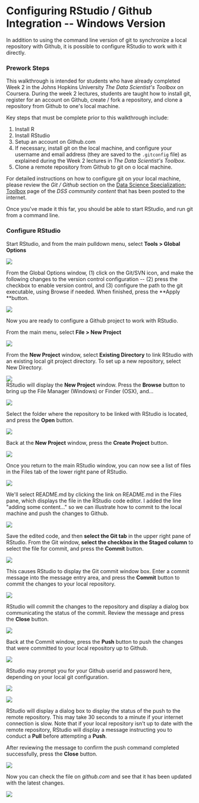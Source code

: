 # Configuring RStudio / Github Integration -- Windows Version

In addition to using the command line version of git to synchronize a local repository with Github, it is possible to configure RStudio to work with it directly.

### Prework Steps

This walkthrough is intended for students who have already completed Week 2 in the Johns Hopkins University *The Data Scientist's Toolbox* on Coursera. During the week 2 lectures, students are taught how to install git, register for an account on Github, create / fork a repository, and clone a repository from Github to one's local machine. 

Key steps that must be complete prior to this walkthrough include:

1. Install R
2. Install RStudio
3. Setup an account on Github.com
4. If necessary, install git on the local machine, and configure your username and email address (they are saved to the `.gitconfig` file) as explained during the Week 2 lectures in *The Data Scientist's Toolbox*. 
5. Clone a remote repository from Github to git on o local machine. 

For detailed instructions on how to configure git on your local machine, please review the *Git / Github* section on the [Data Science Specialization: Toolbox](http://bit.ly/2c9FGMa) page of the *DSS community content* that has been posted to the internet. 

Once you've made it this far, you should be able to start RStudio, and run git from a command line.

### Configure RStudio

Start RStudio, and from the main pulldown menu, select **Tools \> Global Options** 

![](https://coursera-forum-screenshots.s3.amazonaws.com/6c/0aaa2078ff11e58f7c0ba58a5e0b12/config1.png)

From the Global Options window, (1) click on the Git/SVN icon, and make the following changes to the version control configuration -- (2) press the checkbox to enable version control, and (3) configure the path to the git executable, using Browse if needed. When finished, press the **Apply **button. 

![](https://coursera-forum-screenshots.s3.amazonaws.com/e2/4cb66078ff11e5965fe95ce254af91/config2.png)

Now you are ready to configure a Github project to work with RStudio.

From the main menu, select **File \> New Project**

**![](https://coursera-forum-screenshots.s3.amazonaws.com/1c/65c260790011e58ef4636bbf5e8dbe/config3.png)**

From the **New Project** window, select **Existing Directory** to link RStudio with an existing local git project directory. To set up a new repository, select New Directory. 

![](https://coursera-forum-screenshots.s3.amazonaws.com/8c/7b4d40790011e5abd02fdc6f0c3333/config4.png)  
RStudio will display the **New Project** window. Press the **Browse** button to bring up the File Manager (Windows) or Finder (OSX), and... 

![](https://coursera-forum-screenshots.s3.amazonaws.com/1e/70b820790111e59faaad285feed583/config5.png)

Select the folder where the repository to be linked with RStudio is located, and press the **Open** button. 

![](https://coursera-forum-screenshots.s3.amazonaws.com/2a/f90840790111e5a6fb99ebec1768f4/config6.png)

Back at the **New Project** window, press the **Create Project** button. 

![](https://coursera-forum-screenshots.s3.amazonaws.com/5d/7f4c20790111e5b2cc1d74429b7f3a/config7.png)

Once you return to the main RStudio window, you can now see a list of files in the Files tab of the lower right pane of RStudio. 

![](https://coursera-forum-screenshots.s3.amazonaws.com/9d/af0790790111e5a13c9f15b2593997/config8.png)

We'll select README.md by clicking the link on README.md in the Files pane, which displays the file in the RStudio code editor. I added the line "adding some content..." so we can illustrate how to commit to the local machine and push the changes to Github. 

![](https://coursera-forum-screenshots.s3.amazonaws.com/cd/705f10790111e5a6fb99ebec1768f4/config9.png)

Save the edited code, and then **select the Git tab** in the upper right pane of RStudio. From the Git window, **select the checkbox in the Staged column** to select the file for commit, and press the **Commit** button. 

![](https://coursera-forum-screenshots.s3.amazonaws.com/43/9c7250790211e5b13cadfd9bab444d/config10.png)

This causes RStudio to display the Git commit window box. Enter a commit message into the message entry area, and press the **Commit** button to commit the changes to your local repository. 

![](https://coursera-forum-screenshots.s3.amazonaws.com/94/df3620790211e5a7bc5358342f66ff/config11.png)

RStudio will commit the changes to the repository and display a dialog box communicating the status of the commit. Review the message and press the **Close** button. 

![](https://coursera-forum-screenshots.s3.amazonaws.com/bd/8e4020790211e5963ecd8a6abfc3d2/config12.png)

Back at the Commit window, press the **Push** button to push the changes that were committed to your local repository up to Github. 

![](https://coursera-forum-screenshots.s3.amazonaws.com/f4/740d90790211e5bf599fba84e60099/config13.png)

RStudio may prompt you for your Github userid and password here, depending on your local git configuration. 

![](https://coursera-forum-screenshots.s3.amazonaws.com/64/1f16d0790311e58f7c0ba58a5e0b12/config13a.png)

![](https://coursera-forum-screenshots.s3.amazonaws.com/80/739770790311e584339b7db0a2e4bf/config13b.png)

RStudio will display a dialog box to display the status of the push to the remote repository. This may take 30 seconds to a minute if your internet connection is slow. Note that if your local repository isn't up to date with the remote repository, RStudio will display a message instructing you to conduct a **Pull** before attempting a **Push**.

After reviewing the message to confirm the push command completed successfully, press the **Close** button. 

![](https://coursera-forum-screenshots.s3.amazonaws.com/a3/1a9800790311e5b0465de2dfe801f0/config14.png)

Now you can check the file on _github.com_ and see that it has been updated with the latest changes. 

![](https://coursera-forum-screenshots.s3.amazonaws.com/2e/674ca0790411e58ef4636bbf5e8dbe/config15.png)


